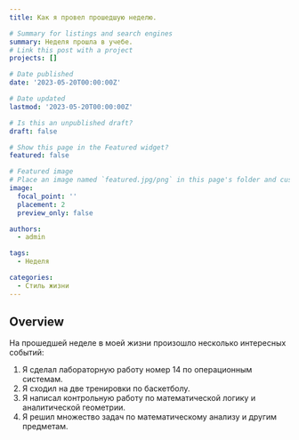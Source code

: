 ```yaml
---
title: Как я провел прошедшую неделю.

# Summary for listings and search engines
summary: Неделя прошла в учебе.
# Link this post with a project
projects: []

# Date published
date: '2023-05-20T00:00:00Z'

# Date updated
lastmod: '2023-05-20T00:00:00Z'

# Is this an unpublished draft?
draft: false

# Show this page in the Featured widget?
featured: false

# Featured image
# Place an image named `featured.jpg/png` in this page's folder and customize its options here.
image:
  focal_point: ''
  placement: 2
  preview_only: false

authors:
  - admin

tags:
  - Неделя

categories:
  - Стиль жизни
---
```



## Overview
На прошедшей неделе в моей жизни произошло несколько интересных событий:
1. Я сделал лабораторную работу номер 14 по операционным системам.
2. Я сходил на две тренировки по баскетболу.
3. Я написал контрольную работу по математической логику и аналитической геометрии.
4. Я решил множество задач по математическому анализу и другим предметам.

